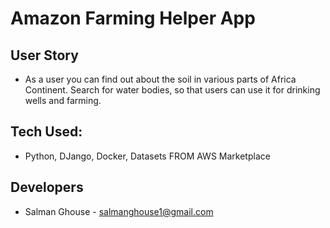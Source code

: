 # Amazon Farming Helper App

## User Story

- As a user you can find out about the soil in various parts of Africa Continent. Search for water bodies, so that users can use it for drinking wells and farming.

## Tech Used:

- Python, DJango, Docker, Datasets FROM AWS Marketplace

## Developers

- Salman Ghouse - salmanghouse1@gmail.com
